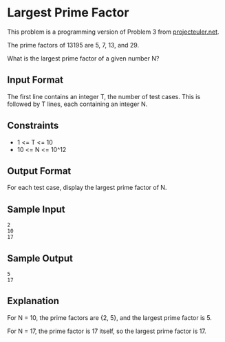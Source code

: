 # Largest Prime Factor

This problem is a programming version of Problem 3 from [projecteuler.net](https://projecteuler.net).

The prime factors of 13195 are 5, 7, 13, and 29.

What is the largest prime factor of a given number N?

## Input Format

The first line contains an integer T, the number of test cases. This is followed by T lines, each containing an integer N.

## Constraints

* 1 <= T <= 10
* 10 <= N <= 10^12

## Output Format

For each test case, display the largest prime factor of N.

## Sample Input

```
2
10
17
```

## Sample Output

```
5
17
```

## Explanation

For N = 10, the prime factors are {2, 5}, and the largest prime factor is 5.

For N = 17, the prime factor is 17 itself, so the largest prime factor is 17.
